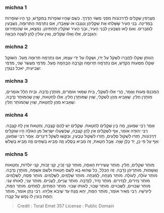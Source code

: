 
### michna 1
מְצָרְפִין שְׁקָלִים לְדַרְכּוֹנוֹת מִפְּנֵי מַשּׂוֹי הַדֶּרֶךְ. כְּשֵׁם שֶׁהָיוּ שׁוֹפָרוֹת בַּמִּקְדָּשׁ, כָּךְ הָיוּ שׁוֹפָרוֹת בַּמְּדִינָה. בְּנֵי הָעִיר שֶׁשָּׁלְחוּ אֶת שִׁקְלֵיהֶן וְנִגְנְבוּ אוֹ שֶׁאָבָדוּ, אִם נִתְרְמָה הַתְּרוּמָה, נִשְׁבָּעִין לַגִּזְבָּרִים. וְאִם לָאו נִשְׁבָּעִין לִבְנֵי הָעִיר, וּבְנֵי הָעִיר שׁוֹקְלִין תַּחְתֵּיהֶן. נִמְצָאוּ, אוֹ שֶׁהֶחֱזִירוּם הַגַּנָּבִים, אֵלּוּ וָאֵלּוּ שְׁקָלִים, וְאֵין עוֹלִין לָהֶן לְשָׁנָה הַבָּאָה:

### michna 2
הַנּוֹתֵן שִׁקְלוֹ לַחֲבֵרוֹ לִשְׁקֹל עַל יָדוֹ, וּשְׁקָלוֹ עַל יְדֵי עַצְמוֹ, אִם נִתְרְמָה תְּרוּמָה מָעַל. הַשּׁוֹקֵל שִׁקְלוֹ מִמְּעוֹת הֶקְדֵּשׁ, אִם נִתְרְמָה תְרוּמָה וְקָרְבָה הַבְּהֵמָה מָעַל. מִדְּמֵי מַעֲשֵׂר שֵׁנִי, מִדְּמֵי שְׁבִיעִית, יֹאכַל כְּנֶגְדָּן:

### michna 3
הַמְכַנֵּס מָעוֹת וְאָמַר, הֲרֵי אֵלּוּ לְשִׁקְלִי, בֵּית שַׁמַּאי אוֹמְרִים, מוֹתָרָן נְדָבָה. וּבֵית הִלֵּל אוֹמְרִים, מוֹתָרָן חֻלִּין. שֶׁאָבִיא מֵהֶן לְשִׁקְלִי, שָׁוִין שֶׁמּוֹתָרָן חֻלִּין. אֵלּוּ לְחַטָאת, שָׁוִין שֶׁהַמּוֹתָר נְדָבָה. שֶׁאָבִיא מֵהֶן לְחַטָאת, שָׁוִין שֶׁהַמּוֹתָר חֻלִּין:

### michna 4
אָמַר רַבִּי שִׁמְעוֹן, מַה בֵּין שְׁקָלִים לְחַטָאת. שְׁקָלִים יֵשׁ לָהֶם קִצְבָה, וְחַטָאת אֵין לָהּ קִצְבָה. רַבִּי יְהוּדָה אוֹמֵר, אַף לִשְׁקָלִים אֵין לָהֶן קִצְבָה, שֶׁכְּשֶׁעָלוּ יִשְׂרָאֵל מִן הַגּוֹלָה הָיוּ שׁוֹקְלִים דַּרְכּוֹנוֹת, חָזְרוּ לִשְׁקוֹל סְלָעִים, חָזְרוּ לִשְׁקוֹל טְבָעִין, וּבִקְּשׁוּ לִשְׁקֹל דִּינָרִים. אָמַר רַבִּי שִׁמְעוֹן, אַף עַל פִּי כֵן, יַד כֻּלָּן שָׁוָה. אֲבָל חַטָאת, זֶה מֵבִיא בְּסֶלַע וְזֶה מֵבִיא בִּשְׁתַּיִם וְזֶה מֵבִיא בְּשָׁלשׁ:

### michna 5
מוֹתַר שְׁקָלִים, חֻלִּין. מוֹתַר עֲשִׂירִית הָאֵפָה, מוֹתַר קִנֵּי זָבִין, קִנֵּי זָבוֹת, קִנֵּי יוֹלְדוֹת, וְחַטָאוֹת וַאֲשָׁמוֹת, מוֹתְרֵיהֶן נְדָבָה. זֶה הַכְּלָל, כָּל שֶׁהוּא בָּא לְשֵׁם חַטָאת וּלְשֵׁם אַשְׁמָה, מוֹתָרָן נְדָבָה. מוֹתַר עוֹלָה, לָעוֹלָה. מוֹתַר מִנְחָה, לַמִּנְחָה. מוֹתַר שְׁלָמִים, לַשְּׁלָמִים. מוֹתַר פֶּסַח, לַשְּׁלָמִים. מוֹתַר נְזִירִים, לַנְּזִירִים. מוֹתַר נָזִיר, לַנְּדָבָה. מוֹתַר עֲנִיִּים, לָעֲנִיִּים. מוֹתַר עָנִי, לְאוֹתוֹ עָנִי. מוֹתַר שְׁבוּיִים, לַשְּׁבוּיִים. מוֹתַר שָׁבוּי, לְאוֹתוֹ שָׁבוּי. מוֹתַר הַמֵּתִים, לַמֵּתִים. מוֹתַר הַמֵּת, לְיוֹרְשָׁיו. רַבִּי מֵאִיר אוֹמֵר, מוֹתַר הַמֵּת, יְהֵא מֻנָּח עַד שֶׁיָּבֹא אֵלִיָּהוּ. רַבִּי נָתָן אוֹמֵר, מוֹתַר הַמֵּת בּוֹנִין לוֹ נֶפֶשׁ עַל קִבְרוֹ:

>Credit : Torat Emet 357
>License : Public Domain 